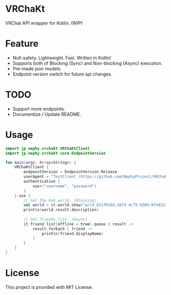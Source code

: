 # VRChaKt
VRChat API wrapper for Kotlin. (WIP)

# Feature
- Null-safety. Lightweight. Fast. Written in Kotlin!
- Supports both of Blocking (Sync) and Non-blocking (Async) execution.
- Pre-made json models.
- Endpoint version switch for future api changes.

# TODO
- Support more endpoints.
- Documentize / Update README.

# Usage
```kotlin
import jp.nephy.vrchakt.VRChaKtClient
import jp.nephy.vrchakt.core.EndpointVersion

fun main(args: Array<String>) {
    VRChaKtClient {
        endpointVersion = EndpointVersion.Release
        userAgent = "TestClient (https://github.com/NephyProject/VRChaKt)"
        authentication {
            user("username", "password")
        }
    }.use {
        // Get The Hub world. (Blocking)
        val world = it.world.show("wrld_b51f016d-1073-4c75-930d-9f44222c7fc3").complete()
        println(world.result.description)
        
        // Get friends list. (Async)
        it.friend.list(offline = true).queue { result ->
            result.forEach { friend ->
                println(friend.displayName)
            }
        }
    }
}
```

# License
This project is provided with MIT License.
